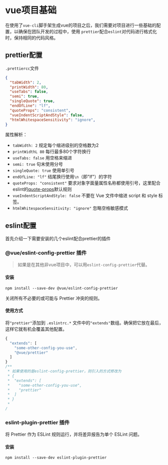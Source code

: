 # vue项目基础

在使用了`vue-cli`脚手架生成vue的项目之后，我们需要对项目进行一些基础的配置，以确保在团队开发的过程中，使用  `prettier`配合`eslint`对代码进行格式化时，保持相同的代码风格。

## prettier配置

`.prettiercc`文件

```json
{
  "tabWidth": 2,
  "printWidth": 80,
  "useTabs": false,
  "semi": true,
  "singleQuote": true,
  "endOfLine": "lf",
  "quoteProps": "consistent",
  "vueIndentScriptAndStyle": false,
  "htmlWhitespaceSensitivity": "ignore",
}
```

属性解析：

* `tabWidth: 2` 规定每个缩进级别的空格数为2
* `printWidthL 80` 每行最多80个字符换行
* `useTabs: false` 用空格来缩进
* `semi: true` 句末使用分号
* `singleQuote: true` 使用单引号
* `endOfLine: "lf"` 结尾换行使用`\n`（即"lf"）的字符
* `quoteProps: "consistent"` 要求对象字面量属性名称都使用引号，这里配合eslint的[quote-props](http://eslint.cn/docs/rules/quote-props)默认规则
* `vueIndentScriptAndStyle: false` 不要在 Vue 文件中缩进 script 和 style 标签。
* `htmlWhitespaceSensitivity: "ignore"` 忽略空格敏感模式


## eslint配置

首先介绍一下需要安装的几个eslint配合prettier的插件

### @vue/eslint-config-prettier 插件

> 如果是在其他非vue项目中，可以用`eslint-config-prettier`代替。

#### 安装

```
npm install --save-dev @vue/eslint-config-prettier
```

关闭所有不必要的或可能与 Prettier 冲突的规则。

#### 使用方式

将`"prettier"`添加到 `.eslintrc.*` 文件中的`"extends"`数组。确保把它放在最后，这样它就有机会覆盖其他配置。

```js
{
  "extends": [
    "some-other-config-you-use",
    "@vue/prettier"
  ]
}
/**
 * 如果使用的是eslint-config-prettier，则引入的方式修改为
 * {
 *  "extends": [
 *    "some-other-config-you-use",
 *    "prettier"
 *  ]
 * }
 * 
/
```


### eslint-plugin-prettier 插件

将 Prettier 作为 ESLint 规则运行，并将差异报告为单个 ESLint 问题。

#### 安装

```
npm install --save-dev eslint-plugin-prettier
```

